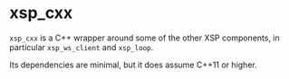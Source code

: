# xsp_cxx

`xsp_cxx` is a C++ wrapper around some of the other XSP components, in
particular `xsp_ws_client` and `xsp_loop`.

Its dependencies are minimal, but it does assume C++11 or higher.
